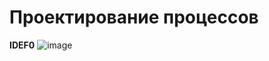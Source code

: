 # Проектирование процессов 

**IDEF0**
![image](https://github.com/accidentalZero/software-engineering/assets/105588367/ae4286f6-e1a0-490d-bdc3-a0f66dc6a999)
